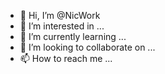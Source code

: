 - 👋 Hi, I’m @NicWork
- 👀 I’m interested in ...
- 🌱 I’m currently learning ...
- 💞️ I’m looking to collaborate on ...
- 📫 How to reach me ...

<!---
NicWork/NicWork is a ✨ special ✨ repository because its `README.md` (this file) appears on your GitHub profile.
You can click the Preview link to take a look at your changes.
--->
